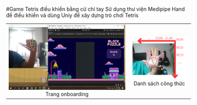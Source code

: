 #Game Tetris điều khiển bằng cử chỉ tay
Sử dụng thư viện Medipipe Hand để điều khiền và dùng Uniy để xây dựng trò chơi Tetris
<table>
  <tr>
    <td align="center">
      <img src="images/Minhhoa.png" alt="Minh hoa" width="400"/>
      <br>Trang onboarding
    </td>
    <td align="center">
      <img src="images/toado.png" alt="Toa do" width="200"/>
      <br>Danh sách công thức
    </td>
  </tr>
</table>
